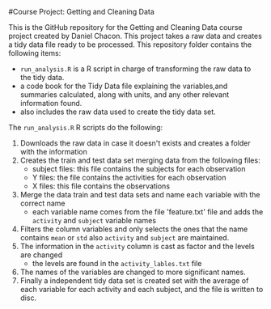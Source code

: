 #Course Project: Getting and Cleaning Data

This is the GitHub repository for the Getting and Cleaning Data course project created by Daniel Chacon. This project takes a raw data and creates a tidy data file ready to be processed.
This repository folder contains the following items:
* `run_analysis.R` is a R script in charge of transforming the raw data to the tidy data.
* a code book for the Tidy Data file explaining the variables,and summaries calculated, along with units, and any other relevant information found.
* also includes the raw data used to create the tidy data set.

The `run_analysis.R` R scripts do the following:
 1. Downloads the raw data in case it doesn't exists and creates a folder with the information
 2. Creates the train and test data set merging data from the following files:
	* subject files: this file contains the subjects for each observation
	* Y files: the file contains the activities for each observation
	* X files: this file contains the observations
 3. Merge the data train and test data sets and name each variable with the correct name
	* each variable name comes from the file 'feature.txt' file and adds the `activity` and `subject` variable names
 4. Filters the column variables and only selects the ones that the name contains `mean` or `std` also `activity` and `subject` are maintained.
 5. The information in the `activity` column is cast as factor and the levels are changed 
	* the levels are found in the `activity_lables.txt` file
 6. The names of the variables are changed to more significant names.
 7. Finally a independent tidy data set is created set with the average of each variable for each activity and each subject, and the file is written to disc.
